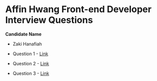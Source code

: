 # Affin Hwang Front-end Developer Interview Questions

**Candidate Name**
- Zaki Hanafiah

- Question 1 - [Link](questions/question-1)
- Question 2 - [Link](questions/question-1)
- Question 3 - [Link](questions/question-3)
